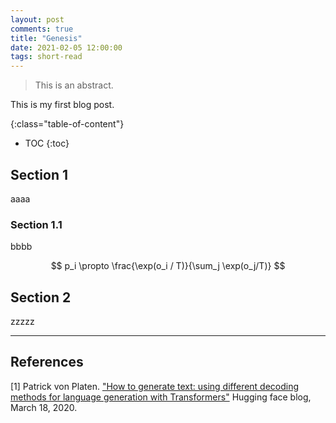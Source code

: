 ```yaml
---
layout: post
comments: true
title: "Genesis"
date: 2021-02-05 12:00:00
tags: short-read
---
```



> This is an abstract.

<!--more-->

This is my first blog post.

{:class="table-of-content"}
* TOC
{:toc}

## Section 1

aaaa

### Section 1.1

bbbb

$$
p_i \propto \frac{\exp(o_i / T)}{\sum_j \exp(o_j/T)}
$$

## Section 2

zzzzz



---

## References

[1] Patrick von Platen. ["How to generate text: using different decoding methods for language generation with Transformers"](https://huggingface.co/blog/how-to-generate) Hugging face blog, March 18, 2020.

